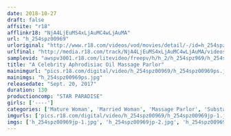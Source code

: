 ```yaml
---
date: 2018-10-27
draft: false
affsite: "r18"
afflinkr18: "NjA4LjEuMS4xLjAuMC4wLjAuMA"
url: "h_254spz00969"
urloriginal: "http://www.r18.com/videos/vod/movies/detail/-/id=h_254spz00969"
urlfinal: "http://media.r18.com/track/NjA4LjEuMS4xLjAuMC4wLjAuMA/videos/vod/movies/detail/-/id=h_254spz00969"
samplevid: "awspv3001.r18.com/litevideo/freepv/h/h_2/h_254spz969/h_254spz969_dmb_w.mp4"
title: "A Celebrity Aphrodisiac Oil Massage Parlor"
mainimgurl: "pics.r18.com/digital/video/h_254spz00969/h_254spz00969ps.jpg"
mainimgs: "h_254spz00969ps.jpg"
releasedate: "Sept. 20, 2017"
duration: 130
productioncomp: "STAR PARADISE"
girls: ['----']
categories: ['Mature Woman', 'Married Woman', 'Massage Parlor', 'Substance Use', 'Hi-Def']
imgurls: ['pics.r18.com/digital/video/h_254spz00969/h_254spz00969jp-1.jpg', 'pics.r18.com/digital/video/h_254spz00969/h_254spz00969jp-2.jpg', 'pics.r18.com/digital/video/h_254spz00969/h_254spz00969jp-3.jpg', 'pics.r18.com/digital/video/h_254spz00969/h_254spz00969jp-4.jpg', 'pics.r18.com/digital/video/h_254spz00969/h_254spz00969jp-5.jpg', 'pics.r18.com/digital/video/h_254spz00969/h_254spz00969jp-6.jpg', 'pics.r18.com/digital/video/h_254spz00969/h_254spz00969jp-7.jpg', 'pics.r18.com/digital/video/h_254spz00969/h_254spz00969jp-8.jpg', 'pics.r18.com/digital/video/h_254spz00969/h_254spz00969jp-9.jpg', 'pics.r18.com/digital/video/h_254spz00969/h_254spz00969jp-10.jpg', 'pics.r18.com/digital/video/h_254spz00969/h_254spz00969jp-11.jpg', 'pics.r18.com/digital/video/h_254spz00969/h_254spz00969jp-12.jpg', 'pics.r18.com/digital/video/h_254spz00969/h_254spz00969jp-13.jpg', 'pics.r18.com/digital/video/h_254spz00969/h_254spz00969jp-14.jpg', 'pics.r18.com/digital/video/h_254spz00969/h_254spz00969jp-15.jpg', 'pics.r18.com/digital/video/h_254spz00969/h_254spz00969jp-16.jpg', 'pics.r18.com/digital/video/h_254spz00969/h_254spz00969jp-17.jpg', 'pics.r18.com/digital/video/h_254spz00969/h_254spz00969jp-18.jpg', 'pics.r18.com/digital/video/h_254spz00969/h_254spz00969jp-19.jpg', 'pics.r18.com/digital/video/h_254spz00969/h_254spz00969jp-20.jpg']
imgs: ['h_254spz00969jp-1.jpg', 'h_254spz00969jp-2.jpg', 'h_254spz00969jp-3.jpg', 'h_254spz00969jp-4.jpg', 'h_254spz00969jp-5.jpg', 'h_254spz00969jp-6.jpg', 'h_254spz00969jp-7.jpg', 'h_254spz00969jp-8.jpg', 'h_254spz00969jp-9.jpg', 'h_254spz00969jp-10.jpg', 'h_254spz00969jp-11.jpg', 'h_254spz00969jp-12.jpg', 'h_254spz00969jp-13.jpg', 'h_254spz00969jp-14.jpg', 'h_254spz00969jp-15.jpg', 'h_254spz00969jp-16.jpg', 'h_254spz00969jp-17.jpg', 'h_254spz00969jp-18.jpg', 'h_254spz00969jp-19.jpg', 'h_254spz00969jp-20.jpg']
---
```


